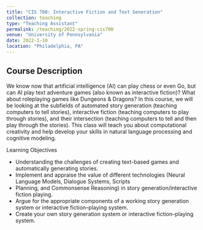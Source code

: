```yaml
---
title: "CIS 700: Interactive Fiction and Text Generation"
collection: teaching
type: "Teaching Assistant"
permalink: /teaching/2022-spring-cis700
venue: "University of Pennsylvania"
date: 2022-1-10
location: "Philadelphia, PA"
---
```


## Course Description

We know now that artificial intelligence (AI) can play chess or even Go, but can AI play text adventure games (also known as interactive fiction)? What about roleplaying games like Dungeons & Dragons? In this course, we will be looking at the subfields of automated story generation (teaching computers to tell stories), interactive fiction (teaching computers to play through stories), and their intersection (teaching computers to tell and then play through the stories). This class will teach you about computational creativity and help develop your skills in natural language processing and cognitive modeling.

Learning Objectives
- Understanding the challenges of creating text-based games and automatically generating stories.
- Implement and appraise the value of different technologies (Neural Language Models, Dialogue Systems, Scripts
- Planning, and Commonsense Reasoning) in story generation/interactive fiction playing.
- Argue for the appropriate components of a working story generation system or interactive fiction–playing system.
- Create your own story generation system or interactive fiction–playing system.